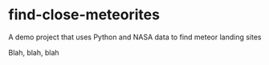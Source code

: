 # find-close-meteorites

A demo project that uses Python and NASA data to find meteor landing sites

Blah, blah, blah
